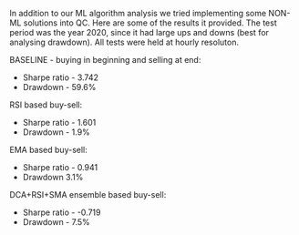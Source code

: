 In addition to our ML algorithm analysis we tried implementing some NON-ML solutions into QC.
Here are some of the results it provided. The test period was the year 2020, since it had large ups and downs (best for analysing drawdown).
All tests were held at hourly resoluton.

BASELINE - buying in beginning and selling at end:

* Sharpe ratio - 3.742
* Drawdown - 59.6%


RSI based buy-sell:

* Sharpe ratio - 1.601
* Drawdown - 1.9%


EMA based buy-sell:
* Sharpe ratio - 0.941
* Drawdown 3.1%


DCA+RSI+SMA ensemble based buy-sell:
* Sharpe ratio - -0.719
* Drawdown - 7.5%

